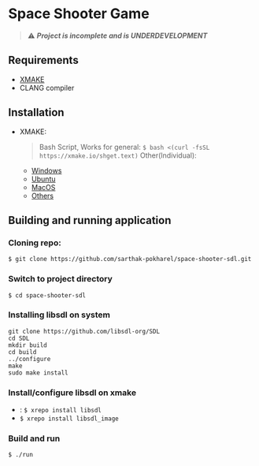 
# Space Shooter Game
> :warning: ***Project is incomplete and is UNDERDEVELOPMENT***


## Requirements
- [XMAKE](https://xmake.io/)
- CLANG compiler

## Installation

* XMAKE:
    > Bash Script, Works for general: `$ bash <(curl -fsSL https://xmake.io/shget.text)`
    Other(Individual):
    - [Windows](https://xmake.io/#/guide/installation?id=windows)
    - [Ubuntu](https://xmake.io/#/guide/installation?id=ubuntu)
    - [MacOS](https://xmake.io/#/guide/installation?id=macos)
    - [Others](https://xmake.io/#/guide/installation)


## Building and running application

### Cloning repo:
```$ git clone https://github.com/sarthak-pokharel/space-shooter-sdl.git```

### Switch to project directory
```$ cd space-shooter-sdl```

### Installing libsdl on system
```
git clone https://github.com/libsdl-org/SDL
cd SDL
mkdir build
cd build
../configure
make
sudo make install
```

### Install/configure libsdl on xmake
- : ```$ xrepo install libsdl```
- ```$ xrepo install libsdl_image```

### Build and run
```$ ./run```